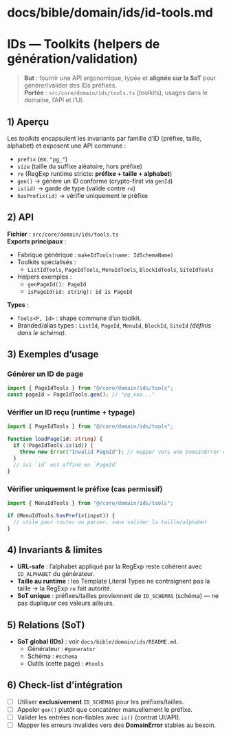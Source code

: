 # docs/bible/domain/ids/id-tools.md

# IDs — Toolkits (helpers de génération/validation)

> **But** : fournir une API ergonomique, typée et **alignée sur la SoT** pour générer/valider des IDs préfixés.  
> **Portée** : `src/core/domain/ids/tools.ts` (toolkits), usages dans le domaine, l’API et l’UI.

## 1) Aperçu

Les _toolkits_ encapsulent les invariants par famille d’ID (préfixe, taille, alphabet) et exposent une API commune :

- `prefix` (ex. `"pg_"`)
- `size` (taille du suffixe aléatoire, hors préfixe)
- `re` (RegExp runtime stricte: **préfixe + taille + alphabet**)
- `gen()` → génère un ID conforme (crypto-first via `genId`)
- `is(id)` → garde de type (valide contre `re`)
- `hasPrefix(id)` → vérifie uniquement le préfixe

## 2) API

**Fichier** : `src/core/domain/ids/tools.ts`  
**Exports principaux** :

- Fabrique générique : `makeIdTools(name: IdSchemaName)`
- Toolkits spécialisés :
  - `ListIdTools`, `PageIdTools`, `MenuIdTools`, `BlockIdTools`, `SiteIdTools`
- Helpers exemples :
  - `genPageId(): PageId`
  - `isPageId(id: string): id is PageId`

**Types** :

- `Tools<P, Id>` : shape commune d’un toolkit.
- Branded/alias types : `ListId`, `PageId`, `MenuId`, `BlockId`, `SiteId` _(définis dans le schéma)_.

## 3) Exemples d’usage

### Générer un ID de page

```ts
import { PageIdTools } from "@/core/domain/ids/tools";
const pageId = PageIdTools.gen(); // "pg_xxx..."
```

### Vérifier un ID reçu (runtime + typage)

```ts
import { PageIdTools } from "@/core/domain/ids/tools";

function loadPage(id: string) {
  if (!PageIdTools.is(id)) {
    throw new Error("Invalid PageId"); // mapper vers une DomainError côté domaine si nécessaire
  }
  // ici `id` est affiné en `PageId`
}
```

### Vérifier uniquement le préfixe (cas permissif)

```ts
import { MenuIdTools } from "@/core/domain/ids/tools";

if (MenuIdTools.hasPrefix(input)) {
  // utile pour router ou parser, sans valider la taille/alphabet
}
```

## 4) Invariants & limites

- **URL-safe** : l’alphabet appliqué par la RegExp reste cohérent avec `ID_ALPHABET` du générateur.
- **Taille au runtime** : les Template Literal Types ne contraignent pas la taille → la RegExp `re` fait autorité.
- **SoT unique** : préfixes/tailles proviennent de `ID_SCHEMAS` (schéma) — ne pas dupliquer ces valeurs ailleurs.

## 5) Relations (SoT)

- **SoT global (IDs)** : voir `docs/bible/domain/ids/README.md`.
  - Générateur : `#generator`
  - Schéma : `#schema`
  - Outils (cette page) : `#tools`

## 6) Check-list d’intégration

- [ ] Utiliser **exclusivement** `ID_SCHEMAS` pour les préfixes/tailles.
- [ ] Appeler `gen()` plutôt que concaténer manuellement le préfixe.
- [ ] Valider les entrées non-fiables avec `is()` (contrat UI/API).
- [ ] Mapper les erreurs invalides vers des **DomainError** stables au besoin.
